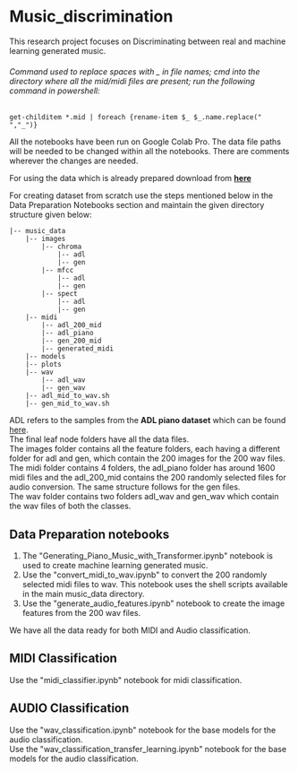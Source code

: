 # Music_discrimination

This research project focuses on Discriminating between real and machine learning generated music.


###### Command used to replace spaces with _ in file names; cmd into the directory where all the mid/midi files are present; run the following command in powershell:

```
get-childitem *.mid | foreach {rename-item $_ $_.name.replace(" ","_")}
```

All the notebooks have been run on Google Colab Pro. The data file paths will be needed to be changed within all the notebooks. There are comments wherever the changes are needed.


For using the data which is already prepared download from [**here**](https://zenodo.org/record/5715702#.YZhx92BBy3B)



For creating dataset from scratch use the steps mentioned below in the Data Preparation Notebooks section and maintain the given directory structure given below:
```
|-- music_data
    |-- images
        |-- chroma
            |-- adl
            |-- gen
        |-- mfcc
            |-- adl
            |-- gen
        |-- spect
            |-- adl
            |-- gen
    |-- midi
        |-- adl_200_mid
        |-- adl_piano
        |-- gen_200_mid
        |-- generated_midi
    |-- models
    |-- plots
    |-- wav
        |-- adl_wav
        |-- gen_wav
    |-- adl_mid_to_wav.sh
    |-- gen_mid_to_wav.sh
```

ADL refers to the samples from the **ADL piano dataset** which can be found [here](https://github.com/lucasnfe/adl-piano-midi).\
The final leaf node folders have all the data files.\
The images folder contains all the feature folders, each having a different folder for adl and gen, which contain the 200 images for the 200 wav files.\
The midi folder contains 4 folders, the adl_piano folder has around 1600 midi files and the adl_200_mid contains the 200 randomly selected files for audio conversion. The same structure follows for the gen files.\
The wav folder contains two folders adl_wav and gen_wav which contain the wav files of both the classes.


## Data Preparation notebooks

1. The "Generating_Piano_Music_with_Transformer.ipynb" notebook is used to create machine learning generated music.  
2. Use the "convert_midi_to_wav.ipynb" to convert the 200 randomly selected midi files to wav. This notebook uses the shell scripts available in the main music_data directory.
3. Use the "generate_audio_features.ipynb" notebook to create the image features from the 200 wav files.

We have all the data ready for both MIDI and Audio classification.


## MIDI Classification
Use the "midi_classifier.ipynb" notebook for midi classification. 


## AUDIO Classification
Use the "wav_classification.ipynb" notebook for the base models for the audio classification.\
Use the "wav_classification_transfer_learning.ipynb" notebook for the base models for the audio classification. 




